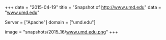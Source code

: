 
+++
date = "2015-04-19"
title = "Snapshot of http://www.umd.edu"
data = "www.umd.edu"

Server = ["Apache"]
domain = ["umd.edu"]

  image = "snapshots/2015_16/www.umd.edu.png"
+++
#
